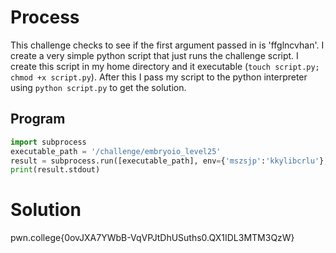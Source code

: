 # Process
This challenge checks to see if the first argument passed in is 'ffglncvhan'. I create a very simple python script that just runs the challenge script. I create this script in my home directory and it executable (`touch script.py; chmod +x script.py`). After this I pass my script to the python interpreter using `python script.py` to get the solution.

## Program
```python
import subprocess
executable_path = '/challenge/embryoio_level25'
result = subprocess.run([executable_path], env={'mszsjp':'kkylibcrlu'}, capture_output=True, text=True)
print(result.stdout)
```
# Solution
pwn.college{0ovJXA7YWbB-VqVPJtDhUSuths0.QX1IDL3MTM3QzW}